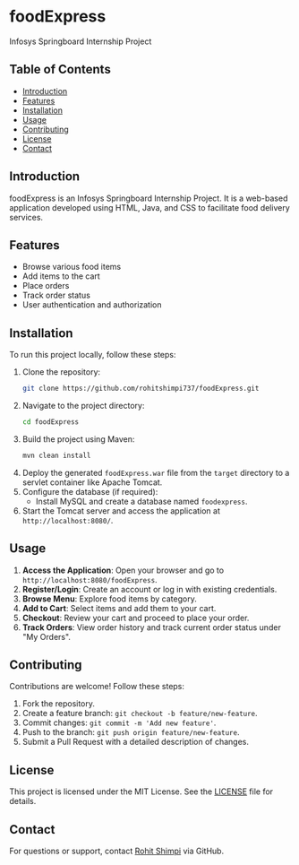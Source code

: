 # foodExpress

Infosys Springboard Internship Project

## Table of Contents
- [Introduction](#introduction)
- [Features](#features)
- [Installation](#installation)
- [Usage](#usage)
- [Contributing](#contributing)
- [License](#license)
- [Contact](#contact)

## Introduction
foodExpress is an Infosys Springboard Internship Project. It is a web-based application developed using HTML, Java, and CSS to facilitate food delivery services.

## Features
- Browse various food items
- Add items to the cart
- Place orders
- Track order status
- User authentication and authorization

## Installation
To run this project locally, follow these steps:

1. Clone the repository:
   ```bash
   git clone https://github.com/rohitshimpi737/foodExpress.git
   ```
2. Navigate to the project directory:
   ```bash
   cd foodExpress
   ```
3. Build the project using Maven:
   ```bash
   mvn clean install
   ```
4. Deploy the generated `foodExpress.war` file from the `target` directory to a servlet container like Apache Tomcat.
5. Configure the database (if required):
   - Install MySQL and create a database named `foodexpress`.
6. Start the Tomcat server and access the application at `http://localhost:8080/`.

## Usage
1. **Access the Application**: Open your browser and go to `http://localhost:8080/foodExpress`.
2. **Register/Login**: Create an account or log in with existing credentials.
3. **Browse Menu**: Explore food items by category.
4. **Add to Cart**: Select items and add them to your cart.
5. **Checkout**: Review your cart and proceed to place your order.
6. **Track Orders**: View order history and track current order status under "My Orders".

## Contributing
Contributions are welcome! Follow these steps:
1. Fork the repository.
2. Create a feature branch: `git checkout -b feature/new-feature`.
3. Commit changes: `git commit -m 'Add new feature'`.
4. Push to the branch: `git push origin feature/new-feature`.
5. Submit a Pull Request with a detailed description of changes.

## License
This project is licensed under the MIT License. See the [LICENSE](LICENSE) file for details.

## Contact
For questions or support, contact [Rohit Shimpi](https://github.com/rohitshimpi737) via GitHub.

